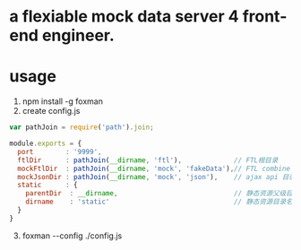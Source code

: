 # a flexiable mock data server 4 front-end engineer. 

# usage

1. npm install -g foxman
2. create config.js
```javascript 
var pathJoin = require('path').join;

module.exports = {
  port        : '9999',
  ftlDir      : pathJoin(__dirname, 'ftl'),             // FTL根目录
  mockFtlDir  : pathJoin(__dirname, 'mock', 'fakeData'),// FTL combine data 根目录
  mockJsonDir : pathJoin(__dirname, 'mock', 'json'),    // ajax api 目录
  static      : {
    parentDir  : __dirname,                             // 静态资源父级目录
    dirname    : 'static'                               // 静态资源目录名
  }
}
```
3. foxman --config ./config.js